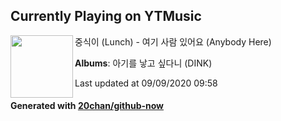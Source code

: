 ## Currently Playing on YTMusic

[<img align="left" width="100" src="https://lh3.googleusercontent.com/6gZnRkmkWyb75DdhbylE0e6lnH_6YLWcJ__S4wWlu0zGKUCfuFzcRLYnXkwMOSl_68EsOU3sMij3KFYi">](https://music.youtube.com/channel/UCZ718X1NF3GGgBz3zWJQnAQ)

중식이 (Lunch) - 여기 사람 있어요 (Anybody Here)

**Albums**: 아기를 낳고 싶다니 (DINK)

Last updated at 09/09/2020 09:58

#### Generated with [20chan/github-now](https://github.com/20chan/github-now)


<!--
**20chan/20chan** is a ✨ _special_ ✨ repository because its `README.md` (this file) appears on your GitHub profile.

Here are some ideas to get you started:

- 🔭 I’m currently working on ...
- 🌱 I’m currently learning ...
- 👯 I’m looking to collaborate on ...
- 🤔 I’m looking for help with ...
- 💬 Ask me about ...
- 📫 How to reach me: ...
- 😄 Pronouns: ...
- ⚡ Fun fact: ...
-->
